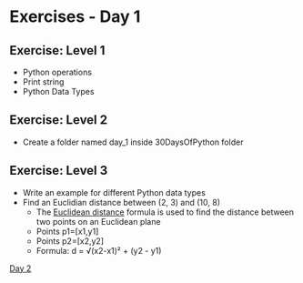 # Exercises - Day 1

## Exercise: Level 1
- Python operations
- Print string
- Python Data Types

## Exercise: Level 2
- Create a folder named day_1 inside 30DaysOfPython folder

## Exercise: Level 3
- Write an example for different Python data types
- Find an Euclidian distance between (2, 3) and (10, 8)
    - The [Euclidean distance](https://www.w3resource.com/python-exercises/python-basic-exercise-40.php) formula is used to find the distance between two points on an Euclidean plane
    - Points p1=[x1,y1]
    - Points p2=[x2,y2]
    - Formula: d = √(x2-x1)² + (y2 - y1)

[Day 2](./02_variables_builtin_functions/02_variables_builtin_functions.md)